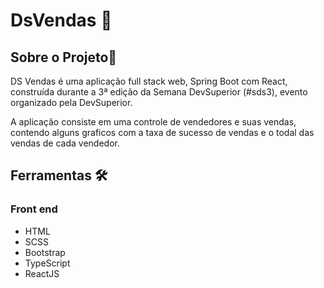 # DsVendas 📑

 
## Sobre o Projeto📖

DS Vendas é uma aplicação full stack web, Spring Boot com React, construída durante a 3ª edição da Semana DevSuperior (#sds3), evento organizado pela DevSuperior.

A aplicação consiste em uma controle de vendedores e suas vendas, contendo alguns graficos com a taxa de sucesso
de vendas e o todal das vendas de cada vendedor.

## Ferramentas 🛠

### Front end

 - HTML 
 - SCSS
 - Bootstrap 
 - TypeScript
 - ReactJS
